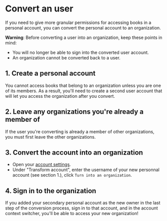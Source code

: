 # Convert an user

If you need to give more granular permissions for accessing books in a personal account, you can convert the personal account to an organization.

**Warning**: Before converting a user into an organization, keep these points in mind:

* You will no longer be able to sign into the converted user account.
* An organization cannot be converted back to a user.

## 1. Create a personal account

You cannot access books that belong to an organization unless you are one of its members. As a result, you'll need to create a second user account that will let you access the organization after you convert.

## 2. Leave any organizations you're already a member of

If the user you're converting is already a member of other organizations, you must first leave the other organizations.

## 3. Convert the account into an organization

* Open your [account settings](https://www.gitbook.com/settings).
* Under "Transform account", enter the username of your new personnal account \(see section 1.\), click `Turn into an organization`.

## 4. Sign in to the organization

If you added your secondary personal account as the new owner in the last step of the conversion process, sign in to that account, and in the account context switcher, you'll be able to access your new organization!

